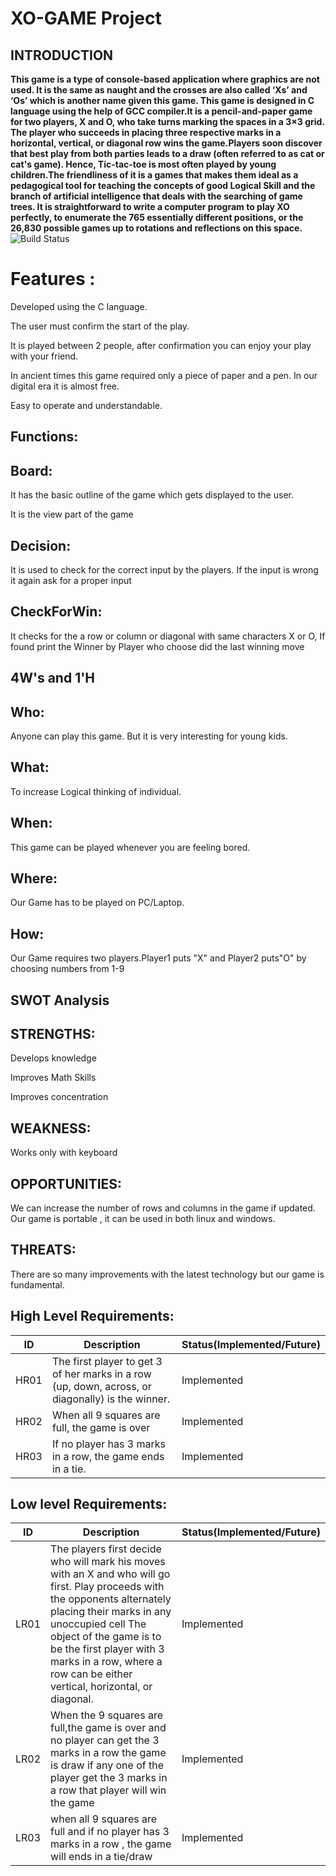 # XO-GAME Project
## INTRODUCTION
**This game is a type of console-based application where graphics are not used. It is the same as naught and the crosses are also called ‘Xs’ and ‘Os’ which is another name given this game. This game is designed in C language using the help of GCC compiler.It is a pencil-and-paper game for two players, X and O, who take turns marking the spaces in a 3×3 grid. The player who succeeds in placing three respective marks in a horizontal, vertical, or diagonal row wins the game.Players soon discover that best play from both parties leads to a draw (often referred to as cat or cat's game). Hence, Tic-tac-toe is most often played by young children.The friendliness of it is a games that makes them ideal as a pedagogical tool for teaching the concepts of good Logical Skill and the branch of artificial intelligence that deals with the searching of game trees. It is straightforward to write a computer program to play XO perfectly, to enumerate the 765 essentially different positions, or the 26,830 possible games up to rotations and reflections on this space.**
![Build Status](https://upload.wikimedia.org/wikipedia/commons/thumb/3/32/Tic_tac_toe.svg/1200px-Tic_tac_toe.svg.png)

# Features :

   Developed using the C language.

   The user must confirm the start of the play.
   
   It is played between 2 people, after confirmation you can enjoy your play with your friend.
   
   In ancient times this game required only a piece of paper and a pen. In our digital era it is almost free.

   Easy to operate and understandable.

## **Functions:**

## **Board**: 
   
   It has the basic outline of the game which gets displayed to the user.
   
   It is the view part of the game

## **Decision**: 
   
   It is used to check for the correct input by the players. If the input
is wrong it again ask for a proper input

## **CheckForWin**:
   
   It checks for the a row or column or diagonal with same
characters X or O, If found print the Winner by Player who
choose did the last winning move

## 4W's and 1'H

## **Who**:
   
   Anyone can play this game. But it is very interesting for young kids.

## **What**:
   
   To increase Logical thinking of individual.

## **When**:
   
   This game can be played whenever you are feeling bored.

## **Where**:
   
   Our Game has to be played on PC/Laptop.

## **How**:
   
   Our Game requires two players.Player1 puts "X" and Player2 puts"O" by choosing numbers from 1-9


## SWOT Analysis

## **STRENGTHS**:
   
   Develops knowledge
   
   Improves Math Skills
   
   Improves concentration

## **WEAKNESS**:
   
   Works only with keyboard

## **OPPORTUNITIES**:
   
   We can increase the number of rows and columns in the game if updated.
Our game is portable , it can be used in both linux and windows. 

## **THREATS**:
   
   There are so many improvements with the latest technology but our game is fundamental.

## High Level Requirements:

| ID   |Description|Status(Implemented/Future)|
|------|-----------|------|
| HR01 |   The first player to get 3 of her marks in a row (up, down, across, or diagonally) is the winner.        |  Implemented    |
| HR02 | When all 9 squares are full, the game is over          |    Implemented |
| HR03 |  If no player has 3 marks in a row, the game ends in a tie.         |   Implemented  |


## Low level Requirements:

| ID   |Description|Status(Implemented/Future) |
|------|-----------|------ |
| LR01 | The players first decide who will mark his moves with an X and who will go first. Play proceeds with the opponents alternately placing their marks in any unoccupied               cell The object of the game is to be the first player with 3 marks in a row, where a row can be either vertical, horizontal, or diagonal.                              | Implemented     |
| LR02 |  When the 9 squares are full,the game is over and no player can get the 3 marks in a row the game is draw if any one of the player get the 3 marks in a row that player will win the game         |  Implemented   |
| LR03 |    when all 9 squares are full and if no player has 3 marks in a row , the game will ends in a tie/draw       |    Implemented   |
